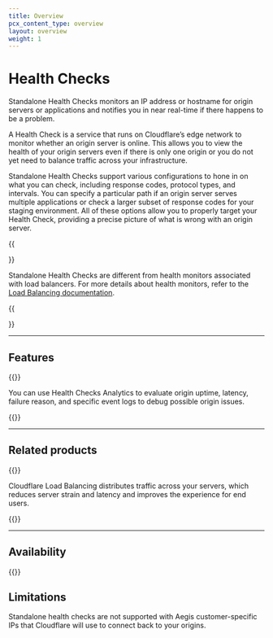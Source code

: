 ```yaml
---
title: Overview
pcx_content_type: overview
layout: overview
weight: 1
---
```


# Health Checks

Standalone Health Checks monitors an IP address or hostname for origin servers or applications and notifies you in near real-time if there happens to be a problem. 

A Health Check is a service that runs on Cloudflare’s edge network to monitor whether an origin server is online. This allows you to view the health of your origin servers even if there is only one origin or you do not yet need to balance traffic across your infrastructure.

Standalone Health Checks support various configurations to hone in on what you can check, including response codes, protocol types, and intervals. You can specify a particular path if an origin server serves multiple applications or check a larger subset of response codes for your staging environment. All of these options allow you to properly target your Health Check, providing a precise picture of what is wrong with an origin server.

{{<Aside type="note">}}

Standalone Health Checks are different from health monitors associated with load balancers. For more details about health monitors, refer to the [Load Balancing documentation](/load-balancing/monitors/).

{{</Aside>}}

---

## Features
 
{{<feature header="Health Checks Analytics" href="/health-checks/health-checks-analytics/">}}

You can use Health Checks Analytics to evaluate origin uptime, latency, failure reason, and specific event logs to debug possible origin issues. 

{{</feature>}}

--- 

## Related products
 
{{<related header="Load Balancing" href="/load-balancing/" product="load-balancing">}}

Cloudflare Load Balancing distributes traffic across your servers, which reduces server strain and latency and improves the experience for end users.

{{</related>}}

---

## Availability

{{<feature-table id="traffic.health_checks">}}

## Limitations

Standalone health checks are not supported with Aegis customer-specific IPs that Cloudflare will use to connect back to your origins.
